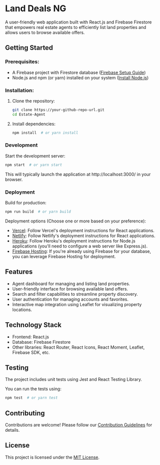 # Land Deals NG

A user-friendly web application built with React.js and Firebase Firestore that empowers real estate agents to efficiently list land properties and allows users to browse available offers.

## Getting Started

### Prerequisites:

- A Firebase project with Firestore database ([Firebase Setup Guide](https://firebase.google.com/docs/projects/api/workflow_set-up-and-manage-project))
- Node.js and npm (or yarn) installed on your system ([Install Node.js](https://nodejs.org/en/learn/getting-started/how-to-install-nodejs))

### Installation:

1. Clone the repository:
   ```bash
   git clone https://your-github-repo-url.git
   cd Estate-Agent
   ```

2. Install dependencies:
   ```bash
   npm install  # or yarn install
   ```

### Development

Start the development server:
   ```bash
   npm start  # or yarn start
   ```

This will typically launch the application at http://localhost:3000/ in your browser.

### Deployment

Build for production:
   ```bash
   npm run build  # or yarn build
   ```

Deployment options (Choose one or more based on your preference):

- [Vercel](https://vercel.com/): Follow Vercel's deployment instructions for React applications.
- [Netlify](https://www.netlify.com/): Follow Netlify's deployment instructions for React applications.
- [Heroku](https://www.heroku.com/): Follow Heroku's deployment instructions for Node.js applications (you'll need to configure a web server like Express.js).
- [Firebase Hosting](https://firebase.google.com/docs/hosting): If you're already using Firebase for your database, you can leverage Firebase Hosting for deployment.

## Features

- Agent dashboard for managing and listing land properties.
- User-friendly interface for browsing available land offers.
- Search and filter capabilities to streamline property discovery.
- User authentication for managing accounts and favorites.
- Interactive map integration using Leaflet for visualizing property locations.

## Technology Stack

- Frontend: React.js
- Database: Firebase Firestore
- Other libraries: React Router, React Icons, React Moment, Leaflet, Firebase SDK, etc.

## Testing

The project includes unit tests using Jest and React Testing Library.

You can run the tests using:
   ```bash
   npm test  # or yarn test
   ```

## Contributing

Contributions are welcome! Please follow our [Contribution Guidelines](CONTRIBUTING.md) for details.

## License

This project is licensed under the [MIT License](LICENSE).
